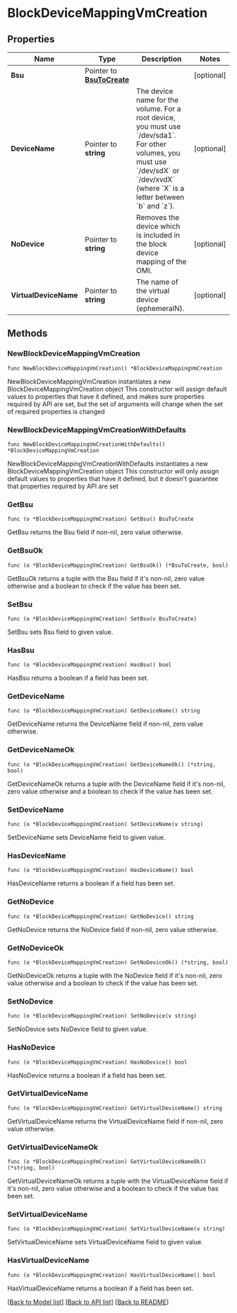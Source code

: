 # BlockDeviceMappingVmCreation

## Properties

Name | Type | Description | Notes
------------ | ------------- | ------------- | -------------
**Bsu** | Pointer to [**BsuToCreate**](BsuToCreate.md) |  | [optional] 
**DeviceName** | Pointer to **string** | The device name for the volume. For a root device, you must use &#x60;/dev/sda1&#x60;. For other volumes, you must use &#x60;/dev/sdX&#x60; or &#x60;/dev/xvdX&#x60; (where &#x60;X&#x60; is a letter between &#x60;b&#x60; and &#x60;z&#x60;). | [optional] 
**NoDevice** | Pointer to **string** | Removes the device which is included in the block device mapping of the OMI. | [optional] 
**VirtualDeviceName** | Pointer to **string** | The name of the virtual device (ephemeralN). | [optional] 

## Methods

### NewBlockDeviceMappingVmCreation

`func NewBlockDeviceMappingVmCreation() *BlockDeviceMappingVmCreation`

NewBlockDeviceMappingVmCreation instantiates a new BlockDeviceMappingVmCreation object
This constructor will assign default values to properties that have it defined,
and makes sure properties required by API are set, but the set of arguments
will change when the set of required properties is changed

### NewBlockDeviceMappingVmCreationWithDefaults

`func NewBlockDeviceMappingVmCreationWithDefaults() *BlockDeviceMappingVmCreation`

NewBlockDeviceMappingVmCreationWithDefaults instantiates a new BlockDeviceMappingVmCreation object
This constructor will only assign default values to properties that have it defined,
but it doesn't guarantee that properties required by API are set

### GetBsu

`func (o *BlockDeviceMappingVmCreation) GetBsu() BsuToCreate`

GetBsu returns the Bsu field if non-nil, zero value otherwise.

### GetBsuOk

`func (o *BlockDeviceMappingVmCreation) GetBsuOk() (*BsuToCreate, bool)`

GetBsuOk returns a tuple with the Bsu field if it's non-nil, zero value otherwise
and a boolean to check if the value has been set.

### SetBsu

`func (o *BlockDeviceMappingVmCreation) SetBsu(v BsuToCreate)`

SetBsu sets Bsu field to given value.

### HasBsu

`func (o *BlockDeviceMappingVmCreation) HasBsu() bool`

HasBsu returns a boolean if a field has been set.

### GetDeviceName

`func (o *BlockDeviceMappingVmCreation) GetDeviceName() string`

GetDeviceName returns the DeviceName field if non-nil, zero value otherwise.

### GetDeviceNameOk

`func (o *BlockDeviceMappingVmCreation) GetDeviceNameOk() (*string, bool)`

GetDeviceNameOk returns a tuple with the DeviceName field if it's non-nil, zero value otherwise
and a boolean to check if the value has been set.

### SetDeviceName

`func (o *BlockDeviceMappingVmCreation) SetDeviceName(v string)`

SetDeviceName sets DeviceName field to given value.

### HasDeviceName

`func (o *BlockDeviceMappingVmCreation) HasDeviceName() bool`

HasDeviceName returns a boolean if a field has been set.

### GetNoDevice

`func (o *BlockDeviceMappingVmCreation) GetNoDevice() string`

GetNoDevice returns the NoDevice field if non-nil, zero value otherwise.

### GetNoDeviceOk

`func (o *BlockDeviceMappingVmCreation) GetNoDeviceOk() (*string, bool)`

GetNoDeviceOk returns a tuple with the NoDevice field if it's non-nil, zero value otherwise
and a boolean to check if the value has been set.

### SetNoDevice

`func (o *BlockDeviceMappingVmCreation) SetNoDevice(v string)`

SetNoDevice sets NoDevice field to given value.

### HasNoDevice

`func (o *BlockDeviceMappingVmCreation) HasNoDevice() bool`

HasNoDevice returns a boolean if a field has been set.

### GetVirtualDeviceName

`func (o *BlockDeviceMappingVmCreation) GetVirtualDeviceName() string`

GetVirtualDeviceName returns the VirtualDeviceName field if non-nil, zero value otherwise.

### GetVirtualDeviceNameOk

`func (o *BlockDeviceMappingVmCreation) GetVirtualDeviceNameOk() (*string, bool)`

GetVirtualDeviceNameOk returns a tuple with the VirtualDeviceName field if it's non-nil, zero value otherwise
and a boolean to check if the value has been set.

### SetVirtualDeviceName

`func (o *BlockDeviceMappingVmCreation) SetVirtualDeviceName(v string)`

SetVirtualDeviceName sets VirtualDeviceName field to given value.

### HasVirtualDeviceName

`func (o *BlockDeviceMappingVmCreation) HasVirtualDeviceName() bool`

HasVirtualDeviceName returns a boolean if a field has been set.


[[Back to Model list]](../README.md#documentation-for-models) [[Back to API list]](../README.md#documentation-for-api-endpoints) [[Back to README]](../README.md)


